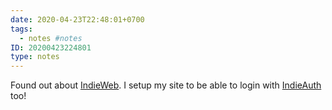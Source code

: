 ```yaml
---
date: 2020-04-23T22:48:01+0700
tags:
  - notes #notes
ID: 20200423224801
type: notes
---
```


Found out about [IndieWeb](https://indieweb.org/). I setup my site to be able to login with [IndieAuth](https://indieauth.com/) too!
